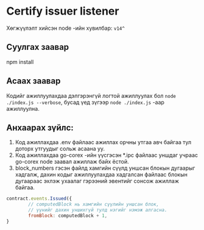 # Certify issuer listener
Хөгжүүлэлт хийсэн node -ийн хувилбар: `v14^`
## Суулгах заавар
npm install

## Асаах заавар
Кодийг ажиллуулахдаа дэлгэрэнгүй логтой ажиллуулах бол `node ./index.js --verbose`, бусад үед зүгээр `node ./index.js` -аар ажиллуулна.

## Анхаарах зүйлс:
1. Код ажиллахдаа .env файлаас ажиллах орчны утгаа авч байгаа тул доторх утгуудыг сольж асаана уу.
2. Код ажиллахдаа go-corex -ийн үүсгэсэн *.ipc файлаас уншдаг учраас go-corex node заавал ажиллаж байх ёстой.
3. block_numbers гэсэн файлд хамгийн сүүлд уншсан блокын дугаарыг хадгалж, дахин кодыг ажиллуулахдаа хадгалсан файлаас блокын дугаараас эхлэж ухаалаг гэрээний эвентийг сонсож ажиллаж байгаа.
```javascript
contract.events.Issued({
        // computedBlock нь хамгийн сүүлийн уншсан блок,
        // үүнийг дахин уншихгүй тулд нэгийг нэмэж алгасна.
        fromBlock: computedBlock + 1,
}
```

